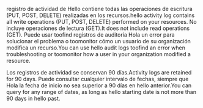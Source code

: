 <span data-ttu-id="667c6-101">registro de actividad de Hello contiene todas las operaciones de escritura (PUT, POST, DELETE) realizadas en los recursos.</span><span class="sxs-lookup"><span data-stu-id="667c6-101">hello activity log contains all write operations (PUT, POST, DELETE) performed on your resources.</span></span> <span data-ttu-id="667c6-102">No incluye operaciones de lectura (GET).</span><span class="sxs-lookup"><span data-stu-id="667c6-102">It does not include read operations (GET).</span></span> <span data-ttu-id="667c6-103">Puede usar toofind registros de auditoría Hola un error para solucionar el problema o toomonitor cómo un usuario de su organización modifica un recurso.</span><span class="sxs-lookup"><span data-stu-id="667c6-103">You can use hello audit logs toofind an error when troubleshooting or toomonitor how a user in your organization modified a resource.</span></span>

<span data-ttu-id="667c6-104">Los registros de actividad se conservan 90 días.</span><span class="sxs-lookup"><span data-stu-id="667c6-104">Activity logs are retained for 90 days.</span></span> <span data-ttu-id="667c6-105">Puede consultar cualquier intervalo de fechas, siempre que Hola la fecha de inicio no sea superior a 90 días en hello anterior.</span><span class="sxs-lookup"><span data-stu-id="667c6-105">You can query for any range of dates, as long as hello starting date is not more than 90 days in hello past.</span></span>

